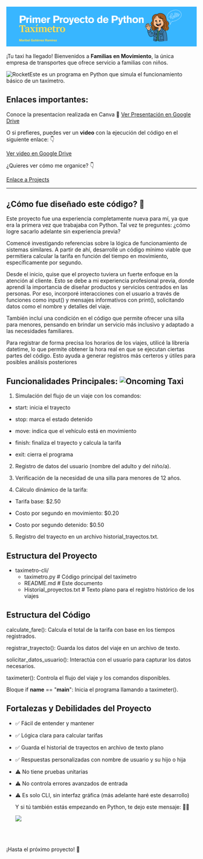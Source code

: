 <p align="center">
  <img src="Texto.png" alt="Portada" width="1000"/>
</p>



¡Tu taxi ha llegado! Bienvenidos a **Familias en Movimiento**, la única empresa de transportes que ofrece servicio a familias con niños. 


<img src="https://raw.githubusercontent.com/Tarikul-Islam-Anik/Animated-Fluent-Emojis/master/Emojis/Travel%20and%20places/Rocket.png" alt="Rocket" width="25" height="25" />Este es un programa en Python que simula el funcionamiento básico de un taxímetro. 

##  Enlaces importantes: 

Conoce la presentacion realizada en Canva :eyes:
[Ver Presentación en Google Drive](https://drive.google.com/file/d/1hXzdEgHxsJMqbNMaI0rVr_g7Pn0-ZDBH/view?usp=sharing)


O si prefieres, puedes ver un **video** con la ejecución del código en el siguiente enlace: :point_down:

[Ver video en Google Drive](https://drive.google.com/file/d/1HqESXwPJFjO7tJJKtsm8tCtCQZmruRBi/view?usp=sharing)


¿Quieres ver cómo me organice? :point_down:

[Enlace a Projects](https://github.com/orgs/Factoria-F5-madrid/projects/9)

---

## **¿Cómo fue diseñado este código?** :construction_worker:
Este proyecto fue una experiencia completamente nueva para mí, ya que era la primera vez que trabajaba con Python. Tal vez te preguntes: ¿cómo logre sacarlo adelante sin experiencia previa?

Comencé investigando referencias sobre la lógica de funcionamiento de sistemas similares. A partir de ahí, desarrollé un código mínimo viable que permitiera calcular la tarifa en función del tiempo en movimiento, específicamente por segundo.

Desde el inicio, quise que el proyecto tuviera un fuerte enfoque en la atención al cliente. Esto se debe a mi experiencia profesional previa, donde aprendí la importancia de diseñar productos y servicios centrados en las personas. Por eso, incorporé interacciones con el usuario a través de funciones como input() y mensajes informativos con print(), solicitando datos como el nombre y detalles del viaje.

También incluí una condición en el código que permite ofrecer una silla para menores, pensando en brindar un servicio más inclusivo y adaptado a las necesidades familiares.

Para registrar de forma precisa los horarios de los viajes, utilicé la librería datetime, lo que permite obtener la hora real en que se ejecutan ciertas partes del código. Esto ayuda a generar registros más certeros y útiles para posibles análisis posteriores


## **Funcionalidades Principales:** <img src="https://raw.githubusercontent.com/Tarikul-Islam-Anik/Animated-Fluent-Emojis/master/Emojis/Travel%20and%20places/Oncoming%20Taxi.png" alt="Oncoming Taxi" width="40" height="40" />  


1. Simulación del flujo de un viaje con los comandos:

- start: inicia el trayecto

- stop: marca el estado detenido

- move: indica que el vehículo está en movimiento

- finish: finaliza el trayecto y calcula la tarifa

- exit: cierra el programa

2. Registro de datos del usuario (nombre del adulto y del niño/a).

3. Verificación de la necesidad de una silla para menores de 12 años.

4. Cálculo dinámico de la tarifa:

- Tarifa base: $2.50

- Costo por segundo en movimiento: $0.20

- Costo por segundo detenido: $0.50

5. Registro del trayecto en un archivo historial_trayectos.txt.

  
## **Estructura del Proyecto**

 - taximetro-cli/
     - taximetro.py              # Código principal del taxímetro
     - README.md                 # Este documento
     - Historial_proyectos.txt   # Texto plano para el registro histórico de los viajes


## **Estructura del Código**

calculate_fare(): Calcula el total de la tarifa con base en los tiempos registrados.

registrar_trayecto(): Guarda los datos del viaje en un archivo de texto.

solicitar_datos_usuario(): Interactúa con el usuario para capturar los datos necesarios.

taximeter(): Controla el flujo del viaje y los comandos disponibles.

Bloque if __name__ == "__main__": Inicia el programa llamando a taximeter().  




## **Fortalezas y Debilidades del Proyecto**

- ✅ Fácil de entender y mantener
- ✅ Lógica clara para calcular tarifas
- ✅ Guarda el  historial de trayectos en archivo de texto plano
- ✅ Respuestas personalizadas con nombre de usuario y su hijo o hija

- ⚠️ No tiene pruebas unitarias 
- ⚠️ No controla errores avanzados de entrada
- ⚠️ Es solo CLI, sin interfaz gráfica (más adelante haré este desarrollo)


  Y si tú también estás empezando en Python, te dejo este mensaje: :ok_woman:

  <img src="https://user-images.githubusercontent.com/74038190/236544207-c4f427b3-be04-4cfe-a3d2-2eabb0d2de73.gif" width="400">
<br><br>

¡Hasta el próximo proyecto! :wave:




